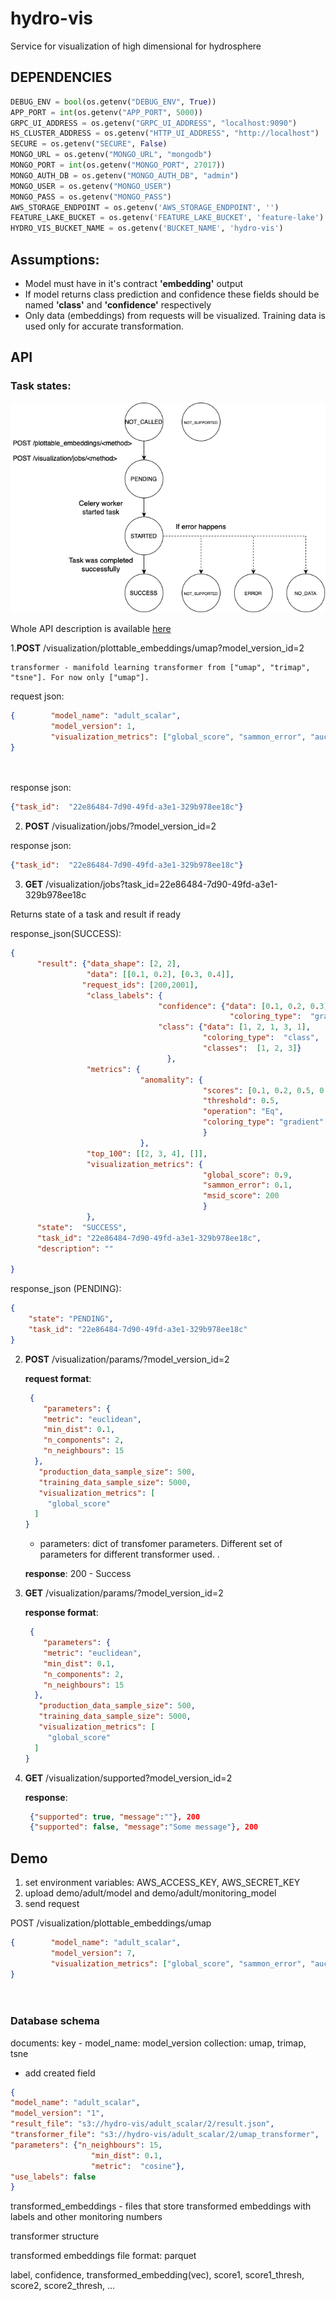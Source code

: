 # hydro-vis
Service for visualization of high dimensional for hydrosphere

## DEPENDENCIES

```python
DEBUG_ENV = bool(os.getenv("DEBUG_ENV", True))
APP_PORT = int(os.getenv("APP_PORT", 5000))
GRPC_UI_ADDRESS = os.getenv("GRPC_UI_ADDRESS", "localhost:9090")
HS_CLUSTER_ADDRESS = os.getenv("HTTP_UI_ADDRESS", "http://localhost")
SECURE = os.getenv("SECURE", False)
MONGO_URL = os.getenv("MONGO_URL", "mongodb")
MONGO_PORT = int(os.getenv("MONGO_PORT", 27017))
MONGO_AUTH_DB = os.getenv("MONGO_AUTH_DB", "admin")
MONGO_USER = os.getenv("MONGO_USER")
MONGO_PASS = os.getenv("MONGO_PASS")
AWS_STORAGE_ENDPOINT = os.getenv('AWS_STORAGE_ENDPOINT', '')
FEATURE_LAKE_BUCKET = os.getenv('FEATURE_LAKE_BUCKET', 'feature-lake')
HYDRO_VIS_BUCKET_NAME = os.getenv('BUCKET_NAME', 'hydro-vis')
```

## Assumptions:

- Model must have in it's contract **'embedding'** output
- If model returns class prediction and confidence these fields should be named **'class'** and **'confidence'** respectively
- Only data (embeddings) from requests will be visualized. Training data is used only for accurate transformation. 

## API

### Task states:

![Task states](status.png)

Whole API description is available [here](openapi.yaml)

1.**POST** /visualization/plottable_embeddings/umap?model_version_id=2
    
    transformer - manifold learning transformer from ["umap", "trimap", "tsne"]. For now only ["umap"].
  
   request json:   
```json
{        "model_name": "adult_scalar",
         "model_version": 1,
         "visualization_metrics": ["global_score", "sammon_error", "auc_score", "stability_score", "msid", "clustering"]
}
 
 
```

  response json:
```json
{"task_id":  "22e86484-7d90-49fd-a3e1-329b978ee18c"}
```

2. **POST** /visualization/jobs/<method>?model_version_id=2


  response json:
```json
{"task_id":  "22e86484-7d90-49fd-a3e1-329b978ee18c"}
```
3. **GET** /visualization/jobs?task_id=22e86484-7d90-49fd-a3e1-329b978ee18c

Returns state of a task and result if ready

   response_json(SUCCESS):
```json
{
      "result": {"data_shape": [2, 2],
                 "data": [[0.1, 0.2], [0.3, 0.4]],
                "request_ids": [200,2001],
                 "class_labels": {
                                 "confidence": {"data": [0.1, 0.2, 0.3],
                                                 "coloring_type":  "gradient"},
                                 "class": {"data": [1, 2, 1, 3, 1],
                                           "coloring_type":  "class",
                                           "classes":  [1, 2, 3]}
                                   },
                 "metrics": {
                             "anomality": {
                                           "scores": [0.1, 0.2, 0.5, 0.2],
                                           "threshold": 0.5,
                                           "operation": "Eq",
                                           "coloring_type": "gradient"
                                           }
                             },
                 "top_100": [[2, 3, 4], []],  
                 "visualization_metrics": {
                                           "global_score": 0.9,
                                           "sammon_error": 0.1,
                                           "msid_score": 200
                                           }
                 },
      "state":  "SUCCESS",
      "task_id": "22e86484-7d90-49fd-a3e1-329b978ee18c",
      "description": ""

}
```

   response_json (PENDING):
```json
{
    "state": "PENDING",
    "task_id": "22e86484-7d90-49fd-a3e1-329b978ee18c"
}
```

2. **POST** /visualization/params/<method>?model_version_id=2
  
    **request format**:
    ```json
     {
        "parameters": {
        "metric": "euclidean",
        "min_dist": 0.1,
        "n_components": 2,
        "n_neighbours": 15
      },
       "production_data_sample_size": 500,
       "training_data_sample_size": 5000,
       "visualization_metrics": [
         "global_score"
      ]
    }

    ```

   
   - parameters: dict of transfomer parameters. Different set of parameters for different transformer used.
. 
   
    **response**:
    200 - Success

3. **GET** /visualization/params/<method>?model_version_id=2

    **response format**:
    ```json
     {
        "parameters": {
        "metric": "euclidean",
        "min_dist": 0.1,
        "n_components": 2,
        "n_neighbours": 15
      },
       "production_data_sample_size": 500,
       "training_data_sample_size": 5000,
       "visualization_metrics": [
         "global_score"
      ]
    }

    ```


4. **GET** /visualization/supported?model_version_id=2

   **response**:
   
   ```json
    {"supported": true, "message":""}, 200
    {"supported": false, "message":"Some message"}, 200
    ```


## Demo
1. set environment variables: AWS_ACCESS_KEY, AWS_SECRET_KEY
2. upload demo/adult/model and demo/adult/monitoring_model
2. send request 

POST /visualization/plottable_embeddings/umap

```json
{        "model_name": "adult_scalar",
         "model_version": 7,
         "visualization_metrics": ["global_score", "sammon_error", "auc_score", "stability_score", "msid", "clustering"]
}
 
 
```

### Database schema 

documents: key - model_name: model_version
collection: umap, trimap, tsne

- add created field

```json
{
"model_name": "adult_scalar",
"model_version": "1",
"result_file": "s3://hydro-vis/adult_scalar/2/result.json",
"transformer_file": "s3://hydro-vis/adult_scalar/2/umap_transformer",
"parameters": {"n_neighbours": 15,
                  "min_dist": 0.1,
                  "metric":  "cosine"},
"use_labels": false
}
```
transformed_embeddings - files that store transformed embeddings with labels and other monitoring numbers

transformer structure


transformed embeddings file format:
parquet

label, confidence, transformed_embedding(vec), score1, score1_thresh, score2, score2_thresh, …
 